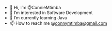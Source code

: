 - 👋 Hi, I’m @ConnieMtimba
- 👀 I’m interested in Software Development
- 🌱 I’m currently learning Java
- 📫 How to reach me @connymtimba@gmail.com

<!---
ConnieMtimba/ConnieMtimba is a ✨ special ✨ repository because its `README.md` (this file) appears on your GitHub profile.
You can click the Preview link to take a look at your changes.
--->

